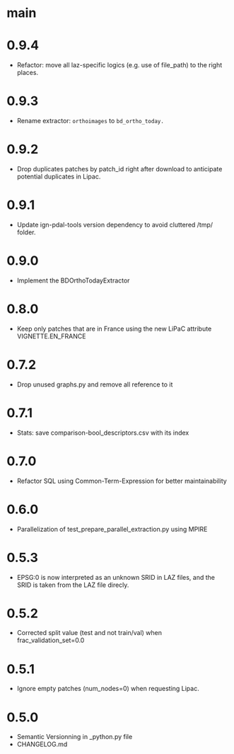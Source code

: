 # main

# 0.9.4
- Refactor: move all laz-specific logics (e.g. use of file_path) to the right places. 

# 0.9.3
- Rename extractor: `orthoimages` to `bd_ortho_today.`

# 0.9.2
- Drop duplicates patches by patch_id right after download to anticipate potential duplicates in Lipac.

# 0.9.1
- Update ign-pdal-tools version dependency to avoid cluttered /tmp/ folder.

# 0.9.0
- Implement the BDOrthoTodayExtractor

# 0.8.0
- Keep only patches that are in France using the new LiPaC attribute VIGNETTE.EN_FRANCE

# 0.7.2
- Drop unused graphs.py and remove all reference to it

# 0.7.1
- Stats: save comparison-bool_descriptors.csv with its index

# 0.7.0
- Refactor SQL using Common-Term-Expression for better maintainability

# 0.6.0
- Parallelization of test_prepare_parallel_extraction.py using MPIRE

# 0.5.3
- EPSG:0 is now interpreted as an unknown SRID in LAZ files, and the SRID is taken from the LAZ file direcly.

# 0.5.2
- Corrected split value (test and not train/val) when frac_validation_set=0.0

# 0.5.1
- Ignore empty patches (num_nodes=0) when requesting Lipac.

# 0.5.0
- Semantic Versionning in _python.py file
- CHANGELOG.md
